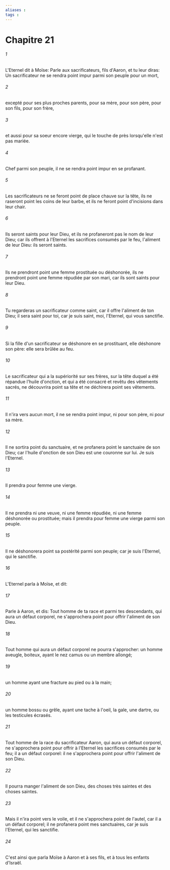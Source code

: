 ```yaml
---
aliases : 
tags : 
---
```


# Chapitre 21

###### 1
L'Eternel dit à Moïse: Parle aux sacrificateurs, fils d'Aaron, et tu leur diras: Un sacrificateur ne se rendra point impur parmi son peuple pour un mort,
###### 2
excepté pour ses plus proches parents, pour sa mère, pour son père, pour son fils, pour son frère,
###### 3
et aussi pour sa soeur encore vierge, qui le touche de près lorsqu'elle n'est pas mariée.
###### 4
Chef parmi son peuple, il ne se rendra point impur en se profanant.
###### 5
Les sacrificateurs ne se feront point de place chauve sur la tête, ils ne raseront point les coins de leur barbe, et ils ne feront point d'incisions dans leur chair.
###### 6
Ils seront saints pour leur Dieu, et ils ne profaneront pas le nom de leur Dieu; car ils offrent à l'Eternel les sacrifices consumés par le feu, l'aliment de leur Dieu: ils seront saints.
###### 7
Ils ne prendront point une femme prostituée ou déshonorée, ils ne prendront point une femme répudiée par son mari, car ils sont saints pour leur Dieu.
###### 8
Tu regarderas un sacrificateur comme saint, car il offre l'aliment de ton Dieu; il sera saint pour toi, car je suis saint, moi, l'Eternel, qui vous sanctifie.
###### 9
Si la fille d'un sacrificateur se déshonore en se prostituant, elle déshonore son père: elle sera brûlée au feu.
###### 10
Le sacrificateur qui a la supériorité sur ses frères, sur la tête duquel a été répandue l'huile d'onction, et qui a été consacré et revêtu des vêtements sacrés, ne découvrira point sa tête et ne déchirera point ses vêtements.
###### 11
Il n'ira vers aucun mort, il ne se rendra point impur, ni pour son père, ni pour sa mère.
###### 12
Il ne sortira point du sanctuaire, et ne profanera point le sanctuaire de son Dieu; car l'huile d'onction de son Dieu est une couronne sur lui. Je suis l'Eternel.
###### 13
Il prendra pour femme une vierge.
###### 14
Il ne prendra ni une veuve, ni une femme répudiée, ni une femme déshonorée ou prostituée; mais il prendra pour femme une vierge parmi son peuple.
###### 15
Il ne déshonorera point sa postérité parmi son peuple; car je suis l'Eternel, qui le sanctifie.
###### 16
L'Eternel parla à Moïse, et dit:
###### 17
Parle à Aaron, et dis: Tout homme de ta race et parmi tes descendants, qui aura un défaut corporel, ne s'approchera point pour offrir l'aliment de son Dieu.
###### 18
Tout homme qui aura un défaut corporel ne pourra s'approcher: un homme aveugle, boiteux, ayant le nez camus ou un membre allongé;
###### 19
un homme ayant une fracture au pied ou à la main;
###### 20
un homme bossu ou grêle, ayant une tache à l'oeil, la gale, une dartre, ou les testicules écrasés.
###### 21
Tout homme de la race du sacrificateur Aaron, qui aura un défaut corporel, ne s'approchera point pour offrir à l'Eternel les sacrifices consumés par le feu; il a un défaut corporel: il ne s'approchera point pour offrir l'aliment de son Dieu.
###### 22
Il pourra manger l'aliment de son Dieu, des choses très saintes et des choses saintes.
###### 23
Mais il n'ira point vers le voile, et il ne s'approchera point de l'autel, car il a un défaut corporel; il ne profanera point mes sanctuaires, car je suis l'Eternel, qui les sanctifie.
###### 24
C'est ainsi que parla Moïse à Aaron et à ses fils, et à tous les enfants d'Israël.
